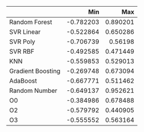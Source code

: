 |                   |       Min |      Max |
|:------------------|----------:|---------:|
| Random Forest     | -0.782203 | 0.890201 |
| SVR Linear        | -0.522864 | 0.650286 |
| SVR Poly          | -0.706739 | 0.56198  |
| SVR RBF           | -0.492585 | 0.471449 |
| KNN               | -0.559853 | 0.529013 |
| Gradient Boosting | -0.269748 | 0.673094 |
| AdaBoost          | -0.667771 | 0.511462 |
| Random Number     | -0.649137 | 0.952621 |
| O0                | -0.384986 | 0.678488 |
| O2                | -0.579792 | 0.440905 |
| O3                | -0.555552 | 0.563164 |